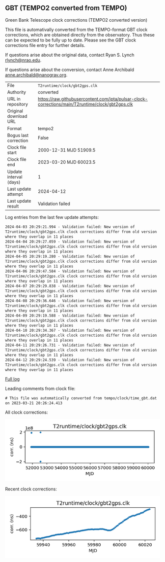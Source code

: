 
## GBT (TEMPO2 converted from TEMPO)

Green Bank Telescope clock corrections (TEMPO2 converted version)

This file is automativally converted from the TEMPO-format GBT
clock corrections, which are obtained directly from the observatory.
Thus these can be expected to be fully up to date. Please see the
GBT clock corrections file entry for further details.

If questions arise about the original data, contact Ryan S. Lynch
<rlynch@nrao.edu>.

If questions arise about the conversion, contact Anne Archibald
<anne.archibald@nanograv.org>.

|     |     |
|:--- |:--- |
| File | `T2runtime/clock/gbt2gps.clk` |
| Authority | converted |
| URL in repository | <https://raw.githubusercontent.com/ipta/pulsar-clock-corrections/main/T2runtime/clock/gbt2gps.clk> |
| Original download URL | <None> |
| Format | tempo2 |
| Bogus last correction | False |
| Clock file start | 2000-12-31 MJD 51909.5 |
| Clock file end | 2023-03-20 MJD 60023.5 |
| Update interval (days) | 1 |
| Last update attempt | 2024-04-12 |
| Last update result | Validation failed |

Log entries from the last few update attempts:
```
2024-04-03 20:29:21.994 - Validation failed: New version of T2runtime/clock/gbt2gps.clk clock corrections differ from old version where they overlap in 11 places
2024-04-04 20:29:27.059 - Validation failed: New version of T2runtime/clock/gbt2gps.clk clock corrections differ from old version where they overlap in 11 places
2024-04-05 20:29:19.280 - Validation failed: New version of T2runtime/clock/gbt2gps.clk clock corrections differ from old version where they overlap in 11 places
2024-04-06 20:29:47.584 - Validation failed: New version of T2runtime/clock/gbt2gps.clk clock corrections differ from old version where they overlap in 11 places
2024-04-07 20:29:29.838 - Validation failed: New version of T2runtime/clock/gbt2gps.clk clock corrections differ from old version where they overlap in 11 places
2024-04-08 20:29:36.646 - Validation failed: New version of T2runtime/clock/gbt2gps.clk clock corrections differ from old version where they overlap in 11 places
2024-04-09 20:29:19.588 - Validation failed: New version of T2runtime/clock/gbt2gps.clk clock corrections differ from old version where they overlap in 11 places
2024-04-10 20:29:34.367 - Validation failed: New version of T2runtime/clock/gbt2gps.clk clock corrections differ from old version where they overlap in 11 places
2024-04-11 20:29:26.731 - Validation failed: New version of T2runtime/clock/gbt2gps.clk clock corrections differ from old version where they overlap in 11 places
2024-04-12 20:29:24.539 - Validation failed: New version of T2runtime/clock/gbt2gps.clk clock corrections differ from old version where they overlap in 11 places
```
[Full log](https://raw.githubusercontent.com/ipta/pulsar-clock-corrections/main/log/T2runtime/clock/gbt2gps.clk.log)

Leading comments from clock file:

    # This file was automatically converted from tempo/clock/time_gbt.dat on 2023-03-21 20:26:24.413



All clock corrections:

![plot of all clock corrections](gbt2gps.clk.png "All corrections")

Recent clock corrections:

![plot of recent clock corrections](gbt2gps.clk.short.png "Recent corrections")

